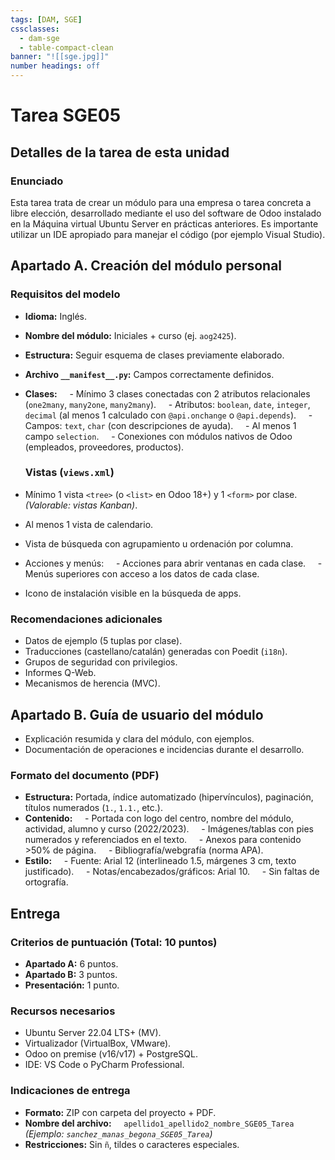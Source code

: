 ```yaml
---
tags: [DAM, SGE]
cssclasses:
  - dam-sge
  - table-compact-clean
banner: "![[sge.jpg]]"
number headings: off
---
```


# Tarea **SGE05**

## Detalles de la tarea de esta unidad

### Enunciado

Esta tarea trata de crear un módulo para una empresa o tarea concreta a libre elección, desarrollado mediante el uso del software de Odoo instalado en la Máquina virtual Ubuntu Server en prácticas anteriores. Es importante utilizar un IDE apropiado para manejar el código (por ejemplo Visual Studio).

## Apartado A. Creación del módulo personal  

### Requisitos del modelo

- **Idioma:** Inglés.  
- **Nombre del módulo:** Iniciales + curso (ej. `aog2425`).  
- **Estructura:** Seguir esquema de clases previamente elaborado.  
- **Archivo `__manifest__.py`:** Campos correctamente definidos.  
- **Clases:**  
  - Mínimo 3 clases conectadas con 2 atributos relacionales (`one2many`, `many2one`, `many2many`).  
  - Atributos: `boolean`, `date`, `integer`, `decimal` (al menos 1 calculado con `@api.onchange` o `@api.depends`).  
  - Campos: `text`, `char` (con descripciones de ayuda).  
  - Al menos 1 campo `selection`.  
  - Conexiones con módulos nativos de Odoo (empleados, proveedores, productos).  

  ### Vistas (`views.xml`)

- Mínimo 1 vista `<tree>` (o `<list>` en Odoo 18+) y 1 `<form>` por clase. *(Valorable: vistas Kanban)*.  
- Al menos 1 vista de calendario.  
- Vista de búsqueda con agrupamiento u ordenación por columna.  
- Acciones y menús:  
  - Acciones para abrir ventanas en cada clase.  
  - Menús superiores con acceso a los datos de cada clase.  
- Icono de instalación visible en la búsqueda de apps.  

### Recomendaciones adicionales

- Datos de ejemplo (5 tuplas por clase).  
- Traducciones (castellano/catalán) generadas con Poedit (`i18n`).  
- Grupos de seguridad con privilegios.  
- Informes Q-Web.  
- Mecanismos de herencia (MVC).  

## Apartado B. Guía de usuario del módulo
- Explicación resumida y clara del módulo, con ejemplos.  
- Documentación de operaciones e incidencias durante el desarrollo.  

### Formato del documento (PDF)  

- **Estructura:** Portada, índice automatizado (hipervínculos), paginación, títulos numerados (`1.`, `1.1.`, etc.).  
- **Contenido:**  
  - Portada con logo del centro, nombre del módulo, actividad, alumno y curso (2022/2023).  
  - Imágenes/tablas con pies numerados y referenciados en el texto.  
  - Anexos para contenido >50% de página.  
  - Bibliografía/webgrafía (norma APA).  
- **Estilo:**  
  - Fuente: Arial 12 (interlineado 1.5, márgenes 3 cm, texto justificado).  
  - Notas/encabezados/gráficos: Arial 10.  
  - Sin faltas de ortografía.   

## Entrega

### Criterios de puntuación (Total: 10 puntos)  

- **Apartado A:** 6 puntos.  
- **Apartado B:** 3 puntos.  
- **Presentación:** 1 punto.  

### Recursos necesarios 

- Ubuntu Server 22.04 LTS+ (MV).  
- Virtualizador (VirtualBox, VMware).  
- Odoo on premise (v16/v17) + PostgreSQL.  
- IDE: VS Code o PyCharm Professional.   

### Indicaciones de entrega  

- **Formato:** ZIP con carpeta del proyecto + PDF.  
- **Nombre del archivo:**  
  `apellido1_apellido2_nombre_SGE05_Tarea`  
  *(Ejemplo: `sanchez_manas_begona_SGE05_Tarea`)*  
- **Restricciones:** Sin `ñ`, tildes o caracteres especiales.
